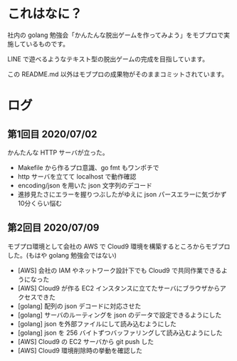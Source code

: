 # これはなに？

社内の golang 勉強会「かんたんな脱出ゲームを作ってみよう」をモブプロで実施しているものです。

LINE で遊べるようなテキスト型の脱出ゲームの完成を目指しています。

この README.md 以外はモブプロの成果物がそのままコミットされています。

# ログ

## 第1回目 2020/07/02

かんたんな HTTP サーバが立った。

- Makefile から作るプロ意識、go fmt もワンポチで
- http サーバを立てて localhost で動作確認
- encoding/json を用いた json 文字列のデコード
- 進捗見たさにエラーを握りつぶしたがゆえに json パースエラーに気づかず 10分くらい悩む

## 第2回目 2020/07/09

モブプロ環境として会社の AWS で Cloud9 環境を構築するところからモブプロした。(もはや golang 勉強会ではない)

- [AWS] 会社の IAM やネットワーク設計下でも Cloud9 で共同作業できるようになった
- [AWS] Cloud9 が作る EC2 インスタンスに立てたサーバにブラウザからアクセスできた
- [golang] 配列の json デコードに対応させた
- [golang] サーバのルーティングを json のデータで設定できるようにした
- [golang] json を外部ファイルにして読み込むようにした
- [golang] json を 256 バイトずつバッファリングして読み込むようにした
- [AWS] Cloud9 の EC2 サーバから git push した
- [AWS] Cloud9 環境削除時の挙動を確認した
